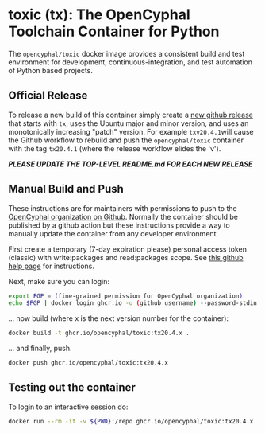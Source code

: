 # toxic (tx): The OpenCyphal Toolchain Container for Python

The `opencyphal/toxic` docker image provides a consistent build and test environment
for development, continuous-integration, and test automation of Python based projects.

## Official Release

To release a new build of this container simply create a [new github release](https://github.com/OpenCyphal/docker_toolchains/releases/new)
that starts with `tx`, uses the Ubuntu major and minor version, and uses an monotonically increasing "patch" version.
For example `txv20.4.1`will cause the Github workflow to rebuild and push the `opencyphal/toxic` container with the
tag `tx20.4.1` (where the release workflow elides the 'v').

***PLEASE UPDATE THE TOP-LEVEL README.md FOR EACH NEW RELEASE***

## Manual Build and Push

These instructions are for maintainers with permissions to push to the
[OpenCyphal organization on Github](https://github.com/OpenCyphal/). Normally the container should be published by
a github action but these instructions provide a way to manually update the container from any developer environment.

First create a temporary (7-day expiration please) personal access token (classic) with write:packages and read:packages
scope. See [this github help page](https://docs.github.com/en/authentication/keeping-your-account-and-data-secure/creating-a-personal-access-token)
for instructions.

Next, make sure you can login:

```bash
export FGP = (fine-grained permission for OpenCyphal organization)
echo $FGP | docker login ghcr.io -u (github username) --password-stdin
```

... now build (where x is the next version number for the container):

```bash
docker build -t ghcr.io/opencyphal/toxic:tx20.4.x .
```

... and finally, push.

```bash
docker push ghcr.io/opencyphal/toxic:tx20.4.x
```

## Testing out the container

To login to an interactive session do:

```bash
docker run --rm -it -v ${PWD}:/repo ghcr.io/opencyphal/toxic:tx20.4.x
```